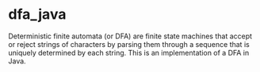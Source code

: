 # dfa_java
Deterministic finite automata (or DFA) are finite state machines that accept or reject strings of characters by parsing them through a sequence that is uniquely determined by each string. This is an implementation of a DFA in Java.
